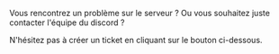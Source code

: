 Vous rencontrez un problème sur le serveur ?
Ou vous souhaitez juste contacter l'équipe du discord ?

N'hésitez pas à créer un ticket en cliquant sur le bouton ci-dessous.
